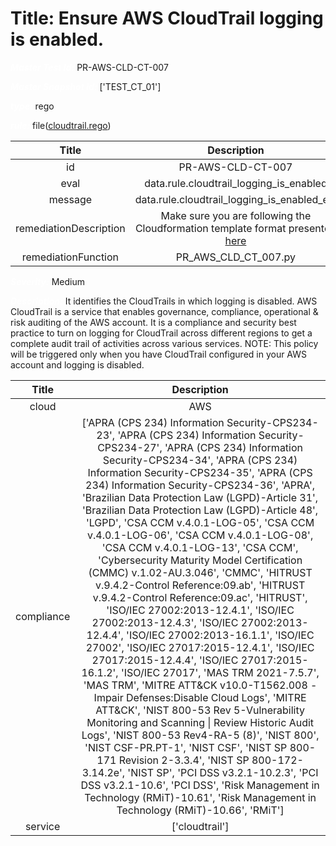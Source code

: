



# Title: Ensure AWS CloudTrail logging is enabled.


***<font color="white">Master Test Id:</font>*** PR-AWS-CLD-CT-007

***<font color="white">Master Snapshot Id:</font>*** ['TEST_CT_01']

***<font color="white">type:</font>*** rego

***<font color="white">rule:</font>*** file([cloudtrail.rego])  
  
  
  
  

|Title|Description|
| :---: | :---: |
|id|PR-AWS-CLD-CT-007|
|eval|data.rule.cloudtrail_logging_is_enabled|
|message|data.rule.cloudtrail_logging_is_enabled_err|
|remediationDescription|Make sure you are following the Cloudformation template format presented <a href='https://boto3.amazonaws.com/v1/documentation/api/latest/reference/services/cloudtrail.html#CloudTrail.Client.describe_trails' target='_blank'>here</a>|
|remediationFunction|PR_AWS_CLD_CT_007.py|


***<font color="white">Severity:</font>*** Medium

***<font color="white">Description:</font>*** It identifies the CloudTrails in which logging is disabled. AWS CloudTrail is a service that enables governance, compliance, operational & risk auditing of the AWS account. It is a compliance and security best practice to turn on logging for CloudTrail across different regions to get a complete audit trail of activities across various services. NOTE: This policy will be triggered only when you have CloudTrail configured in your AWS account and logging is disabled.  
  
  

|Title|Description|
| :---: | :---: |
|cloud|AWS|
|compliance|['APRA (CPS 234) Information Security-CPS234-23', 'APRA (CPS 234) Information Security-CPS234-27', 'APRA (CPS 234) Information Security-CPS234-34', 'APRA (CPS 234) Information Security-CPS234-35', 'APRA (CPS 234) Information Security-CPS234-36', 'APRA', 'Brazilian Data Protection Law (LGPD)-Article 31', 'Brazilian Data Protection Law (LGPD)-Article 48', 'LGPD', 'CSA CCM v.4.0.1-LOG-05', 'CSA CCM v.4.0.1-LOG-06', 'CSA CCM v.4.0.1-LOG-08', 'CSA CCM v.4.0.1-LOG-13', 'CSA CCM', 'Cybersecurity Maturity Model Certification (CMMC) v.1.02-AU.3.046', 'CMMC', 'HITRUST v.9.4.2-Control Reference:09.ab', 'HITRUST v.9.4.2-Control Reference:09.ac', 'HITRUST', 'ISO/IEC 27002:2013-12.4.1', 'ISO/IEC 27002:2013-12.4.3', 'ISO/IEC 27002:2013-12.4.4', 'ISO/IEC 27002:2013-16.1.1', 'ISO/IEC 27002', 'ISO/IEC 27017:2015-12.4.1', 'ISO/IEC 27017:2015-12.4.4', 'ISO/IEC 27017:2015-16.1.2', 'ISO/IEC 27017', 'MAS TRM 2021-7.5.7', 'MAS TRM', 'MITRE ATT&CK v10.0-T1562.008 - Impair Defenses:Disable Cloud Logs', 'MITRE ATT&CK', 'NIST 800-53 Rev 5-Vulnerability Monitoring and Scanning \| Review Historic Audit Logs', 'NIST 800-53 Rev4-RA-5 (8)', 'NIST 800', 'NIST CSF-PR.PT-1', 'NIST CSF', 'NIST SP 800-171 Revision 2-3.3.4', 'NIST SP 800-172-3.14.2e', 'NIST SP', 'PCI DSS v3.2.1-10.2.3', 'PCI DSS v3.2.1-10.6', 'PCI DSS', 'Risk Management in Technology (RMiT)-10.61', 'Risk Management in Technology (RMiT)-10.66', 'RMiT']|
|service|['cloudtrail']|



[cloudtrail.rego]: https://github.com/prancer-io/prancer-compliance-test/tree/master/aws/cloud/cloudtrail.rego
